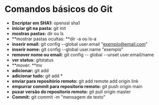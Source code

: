 # Comandos básicos do Git

- **Encriptar em SHA1:** openssl sha1
- **iniciar git na pasta:** git init
- **mostras pastas:** dir ou ls
- **mostrar pastas ocultas: **dir -a ou ls-a
- **inserir email:** git config --global user.email "exemplo@email.com" 
- **inserir nome:** git config --global user.name "exemplo"
- **remover nome ou email:** git config -- global --unset user.email/name 
- **ver status:** gitstatus
- **mover: **mv
- **adicionar:** git add
- **adicionar tudo:** git add *
- **enviar para repositório remoto:** git add remote add origin link
- **empurrar commit para repositorio remoto:** git push origin main
- **puxar versão do repositorio remoto:** git pull origin master
- **Commit:** git commit -m "mensagem de texto" 

